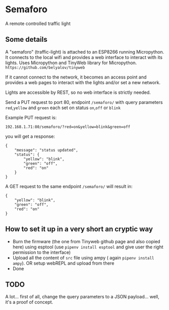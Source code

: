 # Semaforo
A remote controlled traffic light
## Some details

A "semaforo" (traffic-light) is attached to an ESP8266 running Micropython.
It connects to the local wifi and provides a web interface to interact with its lights.
Uses Micropython and TinyWeb library for Micropython. ```https://github.com/belyalov/tinyweb```

If it cannot connect to the network, it becomes an access point and provides a web pages to interact with the lights and/or set a new network.

Lights are accessible by REST, so no web interface is strictly needed.

Send a PUT request to port 80, endpoint ```/semaforo/``` with query parameters ```red```,```yellow``` and ```green``` each set on status ```on```,```off``` or ```blink```

Example PUT request is:
```
192.168.1.71:80/semaforo/?red=on&yellow=blink&green=off
```

you will get a response:

```
{
    "message": "status updated",
    "status": {
        "yellow": "blink",
        "green": "off",
        "red": "on"
    }
}
```

A GET request to the same endpoint ```/semaforo/``` will result in:

```
{
    "yellow": "blink",
    "green": "off",
    "red": "on"
}
```
## How to set it up in a very short an cryptic way

- Burn the firmware (the one from Tinyweb github page and also copied here) using esptool (use ```pipenv install esptool``` and give user the right permission to the interface)
- Upload all the content of ```src``` file using ampy ( again ```pipenv install ampy```). OR setup webREPL and upload from there
- Done
## TODO

A lot... first of all, change the query parameters to a JSON payload... well, it's a proof of concept.
